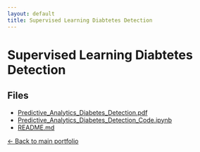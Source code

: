 ```yaml
---
layout: default
title: Supervised Learning Diabtetes Detection
---
```


# Supervised Learning Diabtetes Detection

## Files

- [Predictive_Analytics_Diabetes_Detection.pdf](./Predictive_Analytics_Diabetes_Detection.pdf)
- [Predictive_Analytics_Diabetes_Detection_Code.ipynb](./Predictive_Analytics_Diabetes_Detection_Code.ipynb)
- [README.md](./README.md)

[← Back to main portfolio](../index.md)
